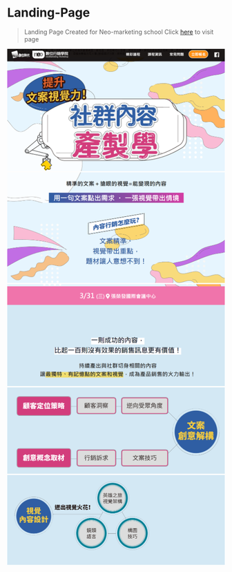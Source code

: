 # Landing-Page
> Landing Page Created for Neo-marketing school
Click [here](https://edm.bnext.com.tw/content-marketing-2021/ "content-marketing-2021") to visit page
<img src="https://github.com/eileen-kuo-0207/Landing-Page/blob/20131f501823a99ad8847e60c16e770b048b898b/Landing%20Page%20section1.png" alt="GitHub" title="width='700'"/>

<img src="https://github.com/eileen-kuo-0207/Landing-Page/blob/20131f501823a99ad8847e60c16e770b048b898b/Landing%20Page%20section2.png" alt="GitHub" title="width='700'"/>

<img src="https://github.com/eileen-kuo-0207/Landing-Page/blob/20131f501823a99ad8847e60c16e770b048b898b/Landing%20Page%20section3.png" alt="GitHub" title="width='700'"/>

<img src="https://github.com/eileen-kuo-0207/Landing-Page/blob/20131f501823a99ad8847e60c16e770b048b898b/Landing%20Page%20section4.png" alt="GitHub" title="width='700'"/>

<img src="https://github.com/eileen-kuo-0207/Landing-Page/blob/20131f501823a99ad8847e60c16e770b048b898b/Landing%20Page%20section5.png" alt="GitHub" title="width='700'"/>


